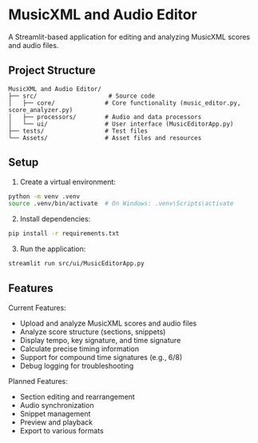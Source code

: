 # MusicXML and Audio Editor

A Streamlit-based application for editing and analyzing MusicXML scores and audio files.

## Project Structure

```
MusicXML and Audio Editor/
├── src/                    # Source code
│   ├── core/              # Core functionality (music_editor.py, score_analyzer.py)
│   ├── processors/        # Audio and data processors
│   └── ui/                # User interface (MusicEditorApp.py)
├── tests/                 # Test files
└── Assets/                # Asset files and resources
```

## Setup

1. Create a virtual environment:
```bash
python -m venv .venv
source .venv/bin/activate  # On Windows: .venv\Scripts\activate
```

2. Install dependencies:
```bash
pip install -r requirements.txt
```

3. Run the application:
```bash
streamlit run src/ui/MusicEditorApp.py
```

## Features

Current Features:
- Upload and analyze MusicXML scores and audio files
- Analyze score structure (sections, snippets)
- Display tempo, key signature, and time signature
- Calculate precise timing information
- Support for compound time signatures (e.g., 6/8)
- Debug logging for troubleshooting

Planned Features:
- Section editing and rearrangement
- Audio synchronization
- Snippet management
- Preview and playback
- Export to various formats 